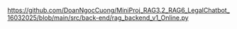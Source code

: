 https://github.com/DoanNgocCuong/MiniProj_RAG3.2_RAG6_LegalChatbot_16032025/blob/main/src/back-end/rag_backend_v1_Online.py